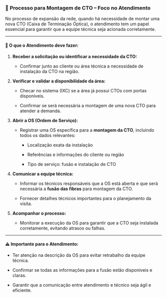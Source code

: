 ### 🧰 **Processo para Montagem de CTO – Foco no Atendimento**

No processo de expansão da rede, quando há necessidade de montar uma nova CTO (Caixa de Terminação Óptica), o atendimento tem um papel essencial para garantir que a equipe técnica seja acionada corretamente.

---

#### 📌 **O que o Atendimento deve fazer:**

1. **Receber a solicitação ou identificar a necessidade da CTO:**
    
    - Confirmar junto ao cliente ou área técnica a necessidade de instalação da CTO na região.
        
2. **Verificar e validar a disponibilidade da área:**
    
    - Checar no sistema (IXC) se a área já possui CTOs com portas disponíveis.
        
    - Confirmar se será necessária a montagem de uma nova CTO para atender a demanda.
        
3. **Abrir a OS (Ordem de Serviço):**
    
    - Registrar uma OS específica para a **montagem da CTO**, incluindo todos os dados relevantes:
        
        - Localização exata da instalação
            
        - Referências e informações do cliente ou região
            
        - Tipo de serviço: fusão e instalação de CTO
            
4. **Comunicar a equipe técnica:**
    
    - Informar os técnicos responsáveis que a OS está aberta e que será necessária a **fusão das fibras** para montagem da CTO.
        
    - Fornecer detalhes técnicos importantes para o planejamento da visita.
        
5. **Acompanhar o processo:**
    
    - Monitorar a execução da OS para garantir que a CTO seja instalada corretamente, evitando atrasos ou falhas.
        

---

#### ⚠️ **Importante para o Atendimento:**

- Ter atenção na descrição da OS para evitar retrabalho da equipe técnica.
    
- Confirmar se todas as informações para a fusão estão disponíveis e claras.
    
- Garantir que a comunicação entre atendimento e técnico seja ágil e eficiente.
